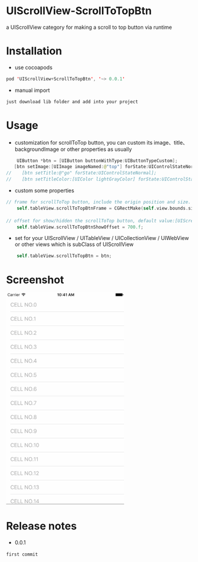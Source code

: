 # UIScrollView-ScrollToTopBtn

a UIScrollView category for making a scroll to top button via runtime

# Installation

- use cocoapods
```swift
pod 'UIScrollView+ScrollToTopBtn', '~> 0.0.1'
```
- manual import
```swift
just download lib folder and add into your project
```

# Usage

- customization for scrollToTop button, you can custom its image、title、backgroundImage or other properties as usually
```swift
    UIButton *btn = [UIButton buttonWithType:UIButtonTypeCustom];
   [btn setImage:[UIImage imageNamed:@"top"] forState:UIControlStateNormal];
//    [btn setTitle:@"go" forState:UIControlStateNormal];
//    [btn setTitleColor:[UIColor lightGrayColor] forState:UIControlStateNormal];
```
- custom some properties
```swift
// frame for scrollToTop button, include the origin position and size. default size: 44.f(side length) and its margin 12.f
	self.tableView.scrollToTopBtnFrame = CGRectMake(self.view.bounds.size.width - 100, self.view.bounds.size.height - 100, 100, 100);

// offset for show/hidden the scrollToTop button, default value:[UIScreen mainScreen].bounds.size.height
	self.tableView.scrollToTopBtnShowOffset = 700.f;
```

- set for your UIScrollView / UITableView / UICollectionView / UIWebView or other views which is subClass of UIScrollView
```swift
 	self.tableView.scrollToTopBtn = btn;
```

# Screenshot

<img src="screenshot.gif" width="320">

# Release notes

- 0.0.1

`first commit`
